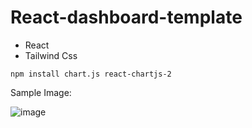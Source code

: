 # React-dashboard-template

- React
- Tailwind Css

```npm install chart.js react-chartjs-2```

Sample Image: 

![image](https://github.com/user-attachments/assets/282b3591-80a1-44db-893b-1298d53fdb1c)
